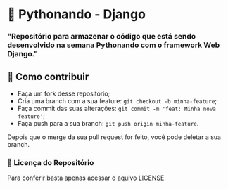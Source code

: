 # 🐍 Pythonando - Django

### "Repositório para armazenar o código que está sendo desenvolvido na semana Pythonando com o framework Web Django."

<a id="-como-contribuir"></a>

## 🤔 Como contribuir

- Faça um fork desse repositório;
- Cria uma branch com a sua feature: `git checkout -b minha-feature`;
- Faça commit das suas alterações: `git commit -m 'feat: Minha nova feature'`;
- Faça push para a sua branch: `git push origin minha-feature`.

Depois que o merge da sua pull request for feito, você pode deletar a sua branch.

### 🔖 Licença do Repositório

Para conferir basta apenas acessar o aquivo [LICENSE](LICENSE.md)

